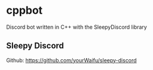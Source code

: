 # cppbot
Discord bot written in C++ with the SleepyDiscord library

## Sleepy Discord
Github: https://github.com/yourWaifu/sleepy-discord
